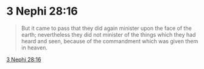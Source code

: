 # 3 Nephi 28:16

> But it came to pass that they did again minister upon the face of the earth; nevertheless they did not minister of the things which they had heard and seen, because of the commandment which was given them in heaven.

[3 Nephi 28:16](https://www.churchofjesuschrist.org/study/scriptures/bofm/3-ne/28?lang=eng&id=p16#p16)



